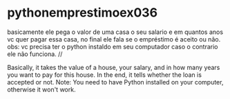 # pythonemprestimoex036
basicamente ele pega o valor de uma casa o seu salario e em quantos anos vc quer pagar essa casa, no final ele fala se o empréstimo é aceito ou não.
obs: vc precisa ter o python instaldo em seu computador caso o contrario ele não funciona.
//

Basically, it takes the value of a house, your salary, and in how many years you want to pay for this house. In the end, it tells whether the loan is accepted or not.
Note: You need to have Python installed on your computer, otherwise it won't work.
